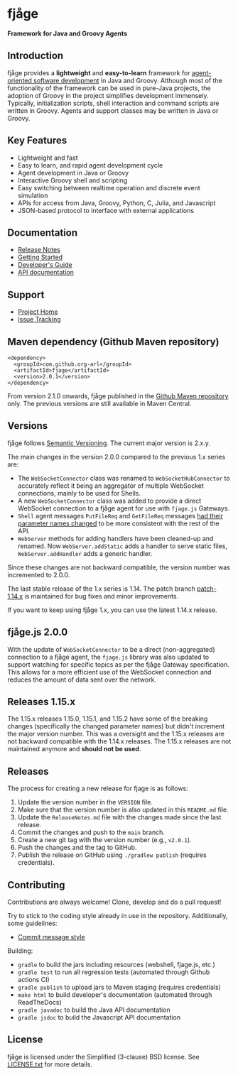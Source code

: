 fjåge
=====
**Framework for Java and Groovy Agents**

Introduction
------------

fjåge provides a **lightweight** and **easy-to-learn** framework for [agent-oriented software development](http://en.wikipedia.org/wiki/Agent-oriented_programming) in Java and Groovy. Although most of the functionality of the framework can be used in pure-Java projects, the adoption of Groovy in the project simplifies development immensely. Typically, initialization scripts, shell interaction and command scripts are written in Groovy. Agents and support classes may be written in Java or Groovy.

Key Features
------------

* Lightweight and fast
* Easy to learn, and rapid agent development cycle
* Agent development in Java or Groovy
* Interactive Groovy shell and scripting
* Easy switching between realtime operation and discrete event simulation
* APIs for access from Java, Groovy, Python, C, Julia, and Javascript
* JSON-based protocol to interface with external applications

Documentation
-------------

* [Release Notes](ReleaseNotes.md)
* [Getting Started](https://fjage.readthedocs.io/en/latest/quickstart.html)
* [Developer's Guide](https://fjage.readthedocs.io/en/latest/)
* [API documentation](http://org-arl.github.io/fjage/javadoc/)

Support
-------

* [Project Home](http://github.com/org-arl/fjage)
* [Issue Tracking](http://github.com/org-arl/fjage/issues)

Maven dependency (Github Maven repository)
------------------------

    <dependency>
      <groupId>com.github.org-arl</groupId>
      <artifactId>fjage</artifactId>
      <version>2.0.1</version>
    </dependency>

From version 2.1.0 onwards, fjåge published in the [Github Maven repository](https://docs.github.com/en/packages/working-with-a-github-packages-registry/working-with-the-apache-maven-registry) only. The previous versions are still available in Maven Central.

Versions
-------------

fjåge follows [Semantic Versioning](http://semver.org/). The current major version is 2.x.y.

The main changes in the version 2.0.0 compared to the previous 1.x series are:

* The `WebSocketConnector` class was renamed to `WebSocketHubConnector` to accurately reflect it being an aggregator of multiple WebSocket connections, mainly to be used for Shells.
* A new `WebSocketConnector` class was added to provide a direct WebSocket connection to a fjåge agent for use with `fjage.js` Gateways.
* `Shell` agent messages `PutFileReq` and `GetFileReq` messages [had their parameter names changed](https://github.com/org-arl/fjage/commit/a3314d557109c1a77b4cd95f8514a3f0c6cf0950) to be more consistent with the rest of the API.
* `WebServer` methods for adding handlers have been cleaned-up and renamed. Now `WebServer.addStatic` adds a handler to serve static files, `WebServer.addHandler` adds a generic handler.

Since these changes are not backward compatible, the version number was incremented to 2.0.0.

The last stable release of the 1.x series is 1.14. The patch branch [patch-1.14.x](https://github.com/org-arl/fjage/commits/patch-v1.14.x/) is maintained for bug fixes and minor improvements.

If you want to keep using fjåge 1.x, you can use the latest 1.14.x release.

## fjåge.js 2.0.0

With the update of `WebSocketConnector` to be a direct (non-aggregated) connection to a fjåge agent, the `fjage.js` library was also updated to support watching for specific topics as per the fjåge Gateway specification. This allows for a more efficient use of the WebSocket connection and reduces the amount of data sent over the network.

## Releases 1.15.x

The 1.15.x releases 1.15.0, 1.15.1, and 1.15.2 have some of the breaking changes (specifically the changed parameter names) but didn't increment the major version number. This was a oversight and the 1.15.x releases are not backward compatible with the 1.14.x releases. The 1.15.x releases are not maintained anymore and **should not be used**.

Releases
--------

The process for creating a new release for fjage is as follows:

1. Update the version number in the `VERSION` file.
2. Make sure that the version number is also updated in this `README.md` file.
3. Update the `ReleaseNotes.md` file with the changes made since the last release.
4. Commit the changes and push to the `main` branch.
5. Create a new git tag with the version number (e.g., `v2.0.1`).
6. Push the changes and the tag to GitHub.
7. Publish the release on GitHub using `./gradlew publish` (requires credentials).

Contributing
------------

Contributions are always welcome! Clone, develop and do a pull request!

Try to stick to the coding style already in use in the repository. Additionally, some guidelines:

* [Commit message style](https://github.com/angular/angular.js/blob/master/DEVELOPERS.md#commits)

Building:

* `gradle` to build the jars including resources (webshell, fjage.js, etc.)
* `gradle test` to run all regression tests (automated through Github actions CI)
* `gradle publish` to upload jars to Maven staging (requires credentials)
* `make html` to build developer's documentation (automated through ReadTheDocs)
* `gradle javadoc` to build the Java API documentation
* `gradle jsdoc` to build the Javascript API documentation

License
-------

fjåge is licensed under the Simplified (3-clause) BSD license.
See [LICENSE.txt](http://github.com/org-arl/fjage/blob/master/LICENSE.txt) for more details.
